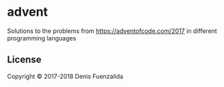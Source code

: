 # advent

Solutions to the problems from https://adventofcode.com/2017 in different programming languages

## License

Copyright © 2017-2018 Denis Fuenzalida


